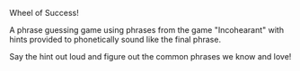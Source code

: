 Wheel of Success!

A phrase guessing game using phrases from the game "Incohearant" with hints provided to phonetically sound like the final phrase. 

Say the hint out loud and figure out the common phrases we know and love!

